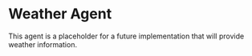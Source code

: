 # Weather Agent

This agent is a placeholder for a future implementation that will provide weather information.
